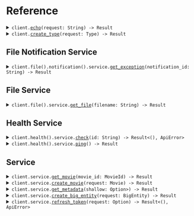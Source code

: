 # Reference
<details><summary><code>client.<a href="/src/client.rs">echo</a>(request: String) -> Result<String, ApiError></code></summary>
<dl>
<dd>

#### 🔌 Usage

<dl>
<dd>

<dl>
<dd>

```rust
use seed_examples::{ClientConfig, ExamplesClient};

#[tokio::main]
async fn main() {
    let config = ClientConfig {
        token: Some("<token>".to_string()),
        ..Default::default()
    };
    let client = ExamplesClient::new(config).expect("Failed to build client");
    client
        .echo(&"Hello world!\\n\\nwith\\n\\tnewlines".to_string(), None)
        .await;
}
```
</dd>
</dl>
</dd>
</dl>


</dd>
</dl>
</details>

<details><summary><code>client.<a href="/src/client.rs">create_type</a>(request: Type) -> Result<Identifier, ApiError></code></summary>
<dl>
<dd>

#### 🔌 Usage

<dl>
<dd>

<dl>
<dd>

```rust
use seed_examples::{ClientConfig, ExamplesClient};

#[tokio::main]
async fn main() {
    let config = ClientConfig {
        token: Some("<token>".to_string()),
        ..Default::default()
    };
    let client = ExamplesClient::new(config).expect("Failed to build client");
    client.echo(&"primitive".to_string(), None).await;
}
```
</dd>
</dl>
</dd>
</dl>


</dd>
</dl>
</details>

## File Notification Service
<details><summary><code>client.file().notification().service.<a href="/src/api/resources/file/notification/service/client.rs">get_exception</a>(notification_id: String) -> Result<Exception, ApiError></code></summary>
<dl>
<dd>

#### 🔌 Usage

<dl>
<dd>

<dl>
<dd>

```rust
use seed_examples::{ClientConfig, ExamplesClient};

#[tokio::main]
async fn main() {
    let config = ClientConfig {
        token: Some("<token>".to_string()),
        ..Default::default()
    };
    let client = ExamplesClient::new(config).expect("Failed to build client");
    client
        .file
        .notification
        .service
        .get_exception(&"notification-hsy129x".to_string(), None)
        .await;
}
```
</dd>
</dl>
</dd>
</dl>

#### ⚙️ Parameters

<dl>
<dd>

<dl>
<dd>

**notification_id:** `String` 
    
</dd>
</dl>
</dd>
</dl>


</dd>
</dl>
</details>

## File Service
<details><summary><code>client.file().service.<a href="/src/api/resources/file/service/client.rs">get_file</a>(filename: String) -> Result<File, ApiError></code></summary>
<dl>
<dd>

#### 📝 Description

<dl>
<dd>

<dl>
<dd>

This endpoint returns a file by its name.
</dd>
</dl>
</dd>
</dl>

#### 🔌 Usage

<dl>
<dd>

<dl>
<dd>

```rust
use seed_examples::{ClientConfig, ExamplesClient};

#[tokio::main]
async fn main() {
    let config = ClientConfig {
        token: Some("<token>".to_string()),
        ..Default::default()
    };
    let client = ExamplesClient::new(config).expect("Failed to build client");
    client
        .file
        .service
        .get_file(&"file.txt".to_string(), None)
        .await;
}
```
</dd>
</dl>
</dd>
</dl>

#### ⚙️ Parameters

<dl>
<dd>

<dl>
<dd>

**filename:** `String` — This is a filename
    
</dd>
</dl>
</dd>
</dl>


</dd>
</dl>
</details>

## Health Service
<details><summary><code>client.health().service.<a href="/src/api/resources/health/service/client.rs">check</a>(id: String) -> Result<(), ApiError></code></summary>
<dl>
<dd>

#### 📝 Description

<dl>
<dd>

<dl>
<dd>

This endpoint checks the health of a resource.
</dd>
</dl>
</dd>
</dl>

#### 🔌 Usage

<dl>
<dd>

<dl>
<dd>

```rust
use seed_examples::{ClientConfig, ExamplesClient};

#[tokio::main]
async fn main() {
    let config = ClientConfig {
        token: Some("<token>".to_string()),
        ..Default::default()
    };
    let client = ExamplesClient::new(config).expect("Failed to build client");
    client
        .health
        .service
        .check(&"id-2sdx82h".to_string(), None)
        .await;
}
```
</dd>
</dl>
</dd>
</dl>

#### ⚙️ Parameters

<dl>
<dd>

<dl>
<dd>

**id:** `String` — The id to check
    
</dd>
</dl>
</dd>
</dl>


</dd>
</dl>
</details>

<details><summary><code>client.health().service.<a href="/src/api/resources/health/service/client.rs">ping</a>() -> Result<bool, ApiError></code></summary>
<dl>
<dd>

#### 📝 Description

<dl>
<dd>

<dl>
<dd>

This endpoint checks the health of the service.
</dd>
</dl>
</dd>
</dl>

#### 🔌 Usage

<dl>
<dd>

<dl>
<dd>

```rust
use seed_examples::{ClientConfig, ExamplesClient};

#[tokio::main]
async fn main() {
    let config = ClientConfig {
        token: Some("<token>".to_string()),
        ..Default::default()
    };
    let client = ExamplesClient::new(config).expect("Failed to build client");
    client.health.service.ping(None).await;
}
```
</dd>
</dl>
</dd>
</dl>


</dd>
</dl>
</details>

## Service
<details><summary><code>client.service.<a href="/src/api/resources/service/client.rs">get_movie</a>(movie_id: MovieId) -> Result<Movie, ApiError></code></summary>
<dl>
<dd>

#### 🔌 Usage

<dl>
<dd>

<dl>
<dd>

```rust
use seed_examples::{ClientConfig, ExamplesClient};

#[tokio::main]
async fn main() {
    let config = ClientConfig {
        token: Some("<token>".to_string()),
        ..Default::default()
    };
    let client = ExamplesClient::new(config).expect("Failed to build client");
    client
        .service
        .get_movie(&MovieId("movie-c06a4ad7".to_string()), None)
        .await;
}
```
</dd>
</dl>
</dd>
</dl>

#### ⚙️ Parameters

<dl>
<dd>

<dl>
<dd>

**movie_id:** `MovieId` 
    
</dd>
</dl>
</dd>
</dl>


</dd>
</dl>
</details>

<details><summary><code>client.service.<a href="/src/api/resources/service/client.rs">create_movie</a>(request: Movie) -> Result<MovieId, ApiError></code></summary>
<dl>
<dd>

#### 🔌 Usage

<dl>
<dd>

<dl>
<dd>

```rust
use chrono::NaiveDate;
use seed_examples::{ClientConfig, ExamplesClient, Movie, MovieId, Tag};
use std::collections::{HashMap, HashSet};

#[tokio::main]
async fn main() {
    let config = ClientConfig {
        token: Some("<token>".to_string()),
        ..Default::default()
    };
    let client = ExamplesClient::new(config).expect("Failed to build client");
    client
        .service
        .create_movie(
            &Movie {
                id: MovieId("movie-c06a4ad7".to_string()),
                prequel: Some(MovieId("movie-cv9b914f".to_string())),
                title: "The Boy and the Heron".to_string(),
                from: "Hayao Miyazaki".to_string(),
                rating: 8,
                r#type: "movie".to_string(),
                tag: Tag("tag-wf9as23d".to_string()),
                metadata: HashMap::from([
                    (
                        "actors".to_string(),
                        vec![
                            "Christian Bale".to_string(),
                            "Florence Pugh".to_string(),
                            "Willem Dafoe".to_string(),
                        ],
                    ),
                    ("releaseDate".to_string(), "2023-12-08".to_string()),
                    (
                        "ratings".to_string(),
                        serde_json::json!({"rottenTomatoes":97,"imdb":7.6}),
                    ),
                ]),
                revenue: 1000000,
            },
            None,
        )
        .await;
}
```
</dd>
</dl>
</dd>
</dl>


</dd>
</dl>
</details>

<details><summary><code>client.service.<a href="/src/api/resources/service/client.rs">get_metadata</a>(shallow: Option<Option<bool>>) -> Result<Metadata, ApiError></code></summary>
<dl>
<dd>

#### 🔌 Usage

<dl>
<dd>

<dl>
<dd>

```rust
use seed_examples::{ClientConfig, ExamplesClient, GetMetadataQueryRequest};

#[tokio::main]
async fn main() {
    let config = ClientConfig {
        token: Some("<token>".to_string()),
        ..Default::default()
    };
    let client = ExamplesClient::new(config).expect("Failed to build client");
    client
        .service
        .get_metadata(
            &GetMetadataQueryRequest {
                shallow: Some(false),
                tag: vec![Some("development".to_string())],
                x_api_version: "0.0.1".to_string(),
            },
            None,
        )
        .await;
}
```
</dd>
</dl>
</dd>
</dl>

#### ⚙️ Parameters

<dl>
<dd>

<dl>
<dd>

**shallow:** `Option<bool>` 
    
</dd>
</dl>

<dl>
<dd>

**tag:** `Option<String>` 
    
</dd>
</dl>
</dd>
</dl>


</dd>
</dl>
</details>

<details><summary><code>client.service.<a href="/src/api/resources/service/client.rs">create_big_entity</a>(request: BigEntity) -> Result<Response, ApiError></code></summary>
<dl>
<dd>

#### 🔌 Usage

<dl>
<dd>

<dl>
<dd>

```rust
use chrono::{DateTime, NaiveDate, Utc};
use seed_examples::{
    Actor, Actress, BasicType, BigEntity, CastMember, ClientConfig, ComplexType, Data, Directory,
    Entity, EventInfo, ExamplesClient, Exception, ExceptionInfo, ExtendedMovie, File, Metadata,
    Migration, MigrationStatus, Moment, MovieId, Node, StuntDouble, Tag, Test, Tree, Type,
};
use std::collections::{HashMap, HashSet};
use uuid::Uuid;

#[tokio::main]
async fn main() {
    let config = ClientConfig {
        token: Some("<token>".to_string()),
        ..Default::default()
    };
    let client = ExamplesClient::new(config).expect("Failed to build client");
    client
        .service
        .create_big_entity(
            &BigEntity {
                cast_member: Some(CastMember::Actor(Actor {
                    name: "name".to_string(),
                    id: "id".to_string(),
                })),
                extended_movie: Some(ExtendedMovie {
                    cast: vec!["cast".to_string(), "cast".to_string()],
                    id: MovieId("id".to_string()),
                    prequel: Some(MovieId("prequel".to_string())),
                    title: "title".to_string(),
                    from: "from".to_string(),
                    rating: 1.1,
                    r#type: "movie".to_string(),
                    tag: Tag("tag".to_string()),
                    book: Some("book".to_string()),
                    metadata: HashMap::from([(
                        "metadata".to_string(),
                        serde_json::json!({"key":"value"}),
                    )]),
                    revenue: 1000000,
                }),
                entity: Some(Entity {
                    r#type: Type::BasicType(BasicType::Primitive),
                    name: "name".to_string(),
                }),
                metadata: Some(Metadata::Html { value: None }),
                common_metadata: Some(Metadata {
                    id: "id".to_string(),
                    data: Some(HashMap::from([("data".to_string(), "data".to_string())])),
                    json_string: Some("jsonString".to_string()),
                }),
                event_info: Some(EventInfo::Metadata {
                    data: Metadata {
                        id: "id".to_string(),
                        data: Some(HashMap::from([("data".to_string(), "data".to_string())])),
                        json_string: Some("jsonString".to_string()),
                    },
                }),
                data: Some(Data::String_ { value: None }),
                migration: Some(Migration {
                    name: "name".to_string(),
                    status: MigrationStatus::Running,
                }),
                exception: Some(Exception::Generic {
                    data: ExceptionInfo {
                        exception_type: "exceptionType".to_string(),
                        exception_message: "exceptionMessage".to_string(),
                        exception_stacktrace: "exceptionStacktrace".to_string(),
                    },
                }),
                test: Some(Test::And { value: None }),
                node: Some(Node {
                    name: "name".to_string(),
                    nodes: Some(vec![
                        Node {
                            name: "name".to_string(),
                            nodes: Some(vec![
                                Node {
                                    name: "name".to_string(),
                                    nodes: Some(vec![]),
                                    trees: Some(vec![]),
                                },
                                Node {
                                    name: "name".to_string(),
                                    nodes: Some(vec![]),
                                    trees: Some(vec![]),
                                },
                            ]),
                            trees: Some(vec![
                                Tree {
                                    nodes: Some(vec![]),
                                },
                                Tree {
                                    nodes: Some(vec![]),
                                },
                            ]),
                        },
                        Node {
                            name: "name".to_string(),
                            nodes: Some(vec![
                                Node {
                                    name: "name".to_string(),
                                    nodes: Some(vec![]),
                                    trees: Some(vec![]),
                                },
                                Node {
                                    name: "name".to_string(),
                                    nodes: Some(vec![]),
                                    trees: Some(vec![]),
                                },
                            ]),
                            trees: Some(vec![
                                Tree {
                                    nodes: Some(vec![]),
                                },
                                Tree {
                                    nodes: Some(vec![]),
                                },
                            ]),
                        },
                    ]),
                    trees: Some(vec![
                        Tree {
                            nodes: Some(vec![
                                Node {
                                    name: "name".to_string(),
                                    nodes: Some(vec![]),
                                    trees: Some(vec![]),
                                },
                                Node {
                                    name: "name".to_string(),
                                    nodes: Some(vec![]),
                                    trees: Some(vec![]),
                                },
                            ]),
                        },
                        Tree {
                            nodes: Some(vec![
                                Node {
                                    name: "name".to_string(),
                                    nodes: Some(vec![]),
                                    trees: Some(vec![]),
                                },
                                Node {
                                    name: "name".to_string(),
                                    nodes: Some(vec![]),
                                    trees: Some(vec![]),
                                },
                            ]),
                        },
                    ]),
                }),
                directory: Some(Directory {
                    name: "name".to_string(),
                    files: Some(vec![
                        File {
                            name: "name".to_string(),
                            contents: "contents".to_string(),
                        },
                        File {
                            name: "name".to_string(),
                            contents: "contents".to_string(),
                        },
                    ]),
                    directories: Some(vec![
                        Directory {
                            name: "name".to_string(),
                            files: Some(vec![
                                File {
                                    name: "name".to_string(),
                                    contents: "contents".to_string(),
                                },
                                File {
                                    name: "name".to_string(),
                                    contents: "contents".to_string(),
                                },
                            ]),
                            directories: Some(vec![
                                Directory {
                                    name: "name".to_string(),
                                    files: Some(vec![]),
                                    directories: Some(vec![]),
                                },
                                Directory {
                                    name: "name".to_string(),
                                    files: Some(vec![]),
                                    directories: Some(vec![]),
                                },
                            ]),
                        },
                        Directory {
                            name: "name".to_string(),
                            files: Some(vec![
                                File {
                                    name: "name".to_string(),
                                    contents: "contents".to_string(),
                                },
                                File {
                                    name: "name".to_string(),
                                    contents: "contents".to_string(),
                                },
                            ]),
                            directories: Some(vec![
                                Directory {
                                    name: "name".to_string(),
                                    files: Some(vec![]),
                                    directories: Some(vec![]),
                                },
                                Directory {
                                    name: "name".to_string(),
                                    files: Some(vec![]),
                                    directories: Some(vec![]),
                                },
                            ]),
                        },
                    ]),
                }),
                moment: Some(Moment {
                    id: Uuid::parse_str("d5e9c84f-c2b2-4bf4-b4b0-7ffd7a9ffc32").unwrap(),
                    date: NaiveDate::parse_from_str("2023-01-15", "%Y-%m-%d").unwrap(),
                    datetime: DateTime::parse_from_rfc3339("2024-01-15T09:30:00Z")
                        .unwrap()
                        .with_timezone(&Utc),
                }),
            },
            None,
        )
        .await;
}
```
</dd>
</dl>
</dd>
</dl>


</dd>
</dl>
</details>

<details><summary><code>client.service.<a href="/src/api/resources/service/client.rs">refresh_token</a>(request: Option<RefreshTokenRequest>) -> Result<(), ApiError></code></summary>
<dl>
<dd>

#### 🔌 Usage

<dl>
<dd>

<dl>
<dd>

```rust
use seed_examples::{ClientConfig, ExamplesClient};

#[tokio::main]
async fn main() {
    let config = ClientConfig {
        token: Some("<token>".to_string()),
        ..Default::default()
    };
    let client = ExamplesClient::new(config).expect("Failed to build client");
    client.service.refresh_token(&None, None).await;
}
```
</dd>
</dl>
</dd>
</dl>


</dd>
</dl>
</details>

